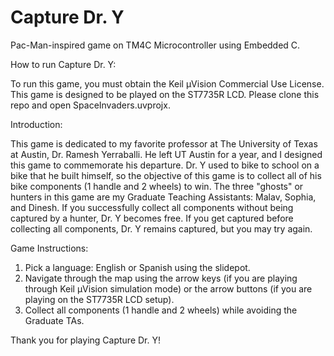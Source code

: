 # Capture Dr. Y
Pac-Man-inspired game on TM4C Microcontroller using Embedded C.

How to run Capture Dr. Y:

To run this game, you must obtain the Keil μVision Commercial Use License. This game is designed to be played on the ST7735R LCD. Please clone this repo and open SpaceInvaders.uvprojx.

Introduction:

This game is dedicated to my favorite professor at The University of Texas at Austin, Dr. Ramesh Yerraballi. He left UT Austin for a year, and I designed this game to commemorate his departure. Dr. Y used to bike to school on a bike that he built himself, so the objective of this game is to collect all of his bike components (1 handle and 2 wheels) to win. The three "ghosts" or hunters in this game are my Graduate Teaching Assistants: Malav, Sophia, and Dinesh. If you successfully collect all components without being captured by a hunter, Dr. Y becomes free. If you get captured before collecting all components, Dr. Y remains captured, but you may try again.

Game Instructions:
1. Pick a language: English or Spanish using the slidepot.
2. Navigate through the map using the arrow keys (if you are playing through Keil μVision simulation mode) or the arrow buttons (if you are playing on the ST7735R LCD setup).
3. Collect all components (1 handle and 2 wheels) while avoiding the Graduate TAs.

Thank you for playing Capture Dr. Y!
